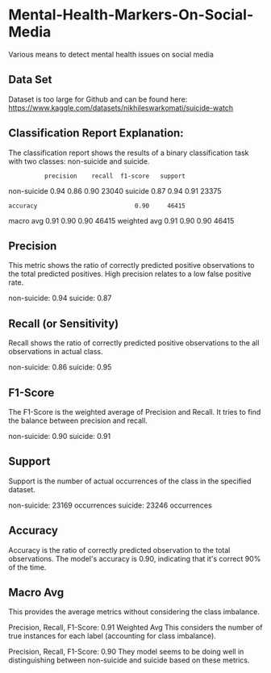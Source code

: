 # Mental-Health-Markers-On-Social-Media
Various means to detect mental health issues on social media
## Data Set
Dataset is too large for Github and can be found here:  https://www.kaggle.com/datasets/nikhileswarkomati/suicide-watch

## Classification Report Explanation:

The classification report shows the results of a binary classification task with two classes: non-suicide and suicide.

              precision    recall  f1-score   support

 non-suicide       0.94      0.86      0.90     23040
     suicide       0.87      0.94      0.91     23375

    accuracy                           0.90     46415
   macro avg       0.91      0.90      0.90     46415
weighted avg       0.91      0.90      0.90     46415

## Precision

This metric shows the ratio of correctly predicted positive observations to the total predicted positives. High precision relates to a low false positive rate.

non-suicide: 0.94
suicide: 0.87

## Recall (or Sensitivity)

Recall shows the ratio of correctly predicted positive observations to the all observations in actual class.

non-suicide: 0.86
suicide: 0.95

## F1-Score

The F1-Score is the weighted average of Precision and Recall. It tries to find the balance between precision and recall.

non-suicide: 0.90
suicide: 0.91

## Support

Support is the number of actual occurrences of the class in the specified dataset.

non-suicide: 23169 occurrences
suicide: 23246 occurrences

## Accuracy

Accuracy is the ratio of correctly predicted observation to the total observations. The model's accuracy is 0.90, indicating that it's correct 90% of the time.

## Macro Avg

This provides the average metrics without considering the class imbalance.

Precision, Recall, F1-Score: 0.91
Weighted Avg
This considers the number of true instances for each label (accounting for class imbalance).

Precision, Recall, F1-Score: 0.90
They model seems to be doing well in distinguishing between non-suicide and suicide based on these metrics.
